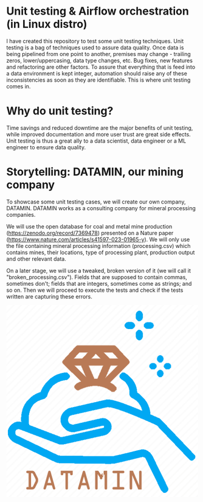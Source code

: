 # Unit testing & Airflow orchestration (in Linux distro)
I have created this repository to test some unit testing techniques. Unit testing is a bag of techniques used to assure data quality. Once data is being pipelined from one point to another, premises may change - trailing zeros, lower/uppercasing, data type changes, etc. Bug fixes, new features and refactoring are other factors. To assure that everything that is feed into a data environment is kept integer, automation should raise any of these inconsistencies as soon as they are identifiable. This is where unit testing comes in.

# Why do unit testing?
Time savings and reduced downtime are the major benefits of unit testing, while improved documentation and more user trust are great side effects. Unit testing is thus a great ally to a data scientist, data engineer or a ML engineer to ensure data quality.

# Storytelling: DATAMIN, our mining company
To showcase some unit testing cases, we will create our own company, DATAMIN. DATAMIN works as a consulting company for mineral processing companies.

We will use the open database for coal and metal mine production (https://zenodo.org/record/7369478) presented on a Nature paper (https://www.nature.com/articles/s41597-023-01965-y). We will only use the file containing mineral processing information (processing.csv) which contains mines, their locations, type of processing plant, production output and other relevant data.

On a later stage, we will use a tweaked, broken version of it (we will call it "broken_processing.csv"). Fields that are supposed to contain commas, sometimes don't; fields that are integers, sometimes come as strings; and so on. Then we will proceed to execute the tests and check if the tests written are capturing these errors.

![DATAMIN](images/datamin.png)
